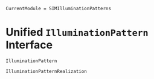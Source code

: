 ```@meta
CurrentModule = SIMIlluminationPatterns
```

# Unified `IlluminationPattern` Interface

```@docs
IlluminationPattern
```

```@docs
IlluminationPatternRealization
```

